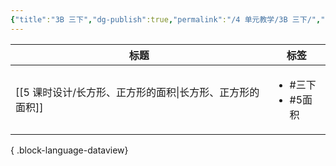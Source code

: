 ```yaml
---
{"title":"3B 三下","dg-publish":true,"permalink":"/4 单元教学/3B 三下/","dgPassFrontmatter":true,"noteIcon":""}
---
```



| 标题                                   | 标签                                 |
| ------------------------------------ | ---------------------------------- |
| [[5 课时设计/长方形、正方形的面积\|长方形、正方形的面积]] | <ul><li>#三下</li><li>#5面积</li></ul> |

{ .block-language-dataview}